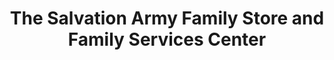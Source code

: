 ---
title: "The Salvation Army Family Store and Family Services Center"
url: /hannibal/the-salvation-army-family-store-and-family-services-center/
shop: Kramladen
---